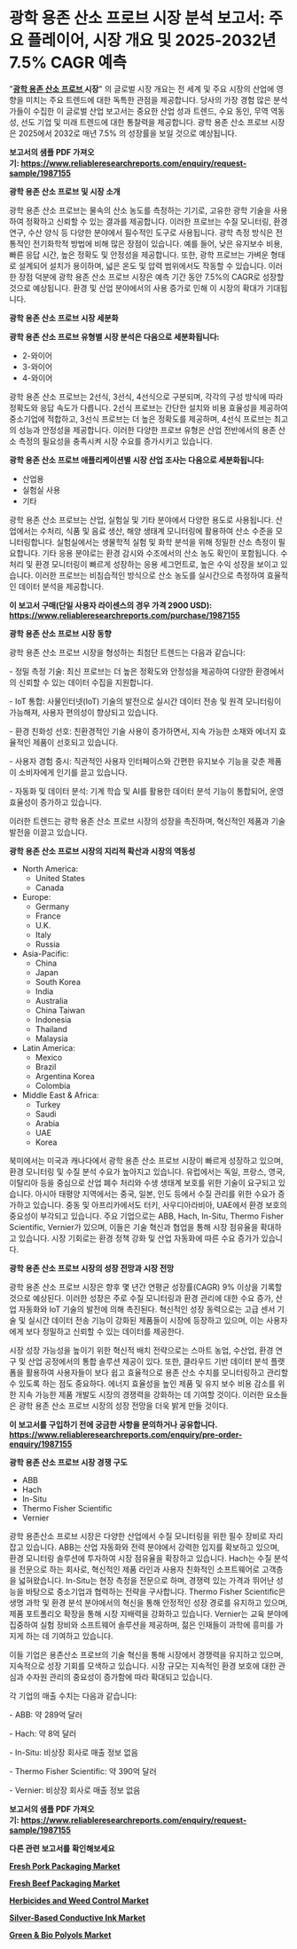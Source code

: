 <p><h1>광학 용존 산소 프로브 시장 분석 보고서: 주요 플레이어, 시장 개요 및 2025-2032년 7.5% CAGR 예측</h1></p><p>"<strong><a href="https://www.reliableresearchreports.com/optical-dissolved-oxygen-probes-r1987155?utm_campaign=105&utm_medium=7&utm_source=Github&utm_content=ia&utm_term=03042025&utm_id=optical-dissolved-oxygen-probes">광학 용존 산소 프로브&nbsp;</a></strong><strong>시장</strong>" 의 글로벌 시장 개요는 전 세계 및 주요 시장의 산업에 영향을 미치는 주요 트렌드에 대한 독특한 관점을 제공합니다. 당사의 가장 경험 많은 분석가들이 수집한 이 글로벌 산업 보고서는 중요한 산업 성과 트렌드, 수요 동인, 무역 역동성, 선도 기업 및 미래 트렌드에 대한 통찰력을 제공합니다. 광학 용존 산소 프로브 시장은 2025에서 2032로 매년 7.5% 의 성장률을 보일 것으로 예상됩니다.&nbsp;</p>
<p><strong>보고서의 샘플 PDF 가져오기:&nbsp;<a href="https://www.reliableresearchreports.com/enquiry/request-sample/1987155?utm_campaign=105&utm_medium=7&utm_source=Github&utm_content=ia&utm_term=03042025&utm_id=optical-dissolved-oxygen-probes">https://www.reliableresearchreports.com/enquiry/request-sample/1987155</a></strong></p>
<p><strong>광학 용존 산소 프로브 및 시장 소개</strong></p>
<p><p>광학 용존 산소 프로브는 물속의 산소 농도를 측정하는 기기로, 고유한 광학 기술을 사용하여 정확하고 신뢰할 수 있는 결과를 제공합니다. 이러한 프로브는 수질 모니터링, 환경 연구, 수산 양식 등 다양한 분야에서 필수적인 도구로 사용됩니다. 광학 측정 방식은 전통적인 전기화학적 방법에 비해 많은 장점이 있습니다. 예를 들어, 낮은 유지보수 비용, 빠른 응답 시간, 높은 정확도 및 안정성을 제공합니다. 또한, 광학 프로브는 가벼운 형태로 설계되어 설치가 용이하며, 넓은 온도 및 압력 범위에서도 작동할 수 있습니다. 이러한 장점 덕분에 광학 용존 산소 프로브 시장은 예측 기간 동안 7.5%의 CAGR로 성장할 것으로 예상됩니다. 환경 및 산업 분야에서의 사용 증가로 인해 이 시장의 확대가 기대됩니다.</p></p>
<p><strong>광학 용존 산소 프로브 시장 세분화</strong></p>
<p><strong>광학 용존 산소 프로브 유형별 시장 분석은 다음으로 세분화됩니다:</strong></p>
<p><ul><li>2-와이어</li><li>3-와이어</li><li>4-와이어</li></ul></p>
<p><p>광학 용존 산소 프로브는 2선식, 3선식, 4선식으로 구분되며, 각각의 구성 방식에 따라 정확도와 응답 속도가 다릅니다. 2선식 프로브는 간단한 설치와 비용 효율성을 제공하여 중소기업에 적합하고, 3선식 프로브는 더 높은 정확도를 제공하며, 4선식 프로브는 최고의 성능과 안정성을 제공합니다. 이러한 다양한 프로브 유형은 산업 전반에서의 용존 산소 측정의 필요성을 충족시켜 시장 수요를 증가시키고 있습니다.</p></p>
<p><strong>광학 용존 산소 프로브 애플리케이션별 시장 산업 조사는 다음으로 세분화됩니다:</strong></p>
<p><ul><li>산업용</li><li>실험실 사용</li><li>기타</li></ul></p>
<p><p>광학 용존 산소 프로브는 산업, 실험실 및 기타 분야에서 다양한 용도로 사용됩니다. 산업에서는 수처리, 식품 및 음료 생산, 해양 생태계 모니터링에 활용하여 산소 수준을 모니터링합니다. 실험실에서는 생물학적 실험 및 화학 분석을 위해 정밀한 산소 측정이 필요합니다. 기타 응용 분야로는 환경 감시와 수조에서의 산소 농도 확인이 포함됩니다. 수처리 및 환경 모니터링이 빠르게 성장하는 응용 세그먼트로, 높은 수익 성장을 보이고 있습니다. 이러한 프로브는 비침습적인 방식으로 산소 농도를 실시간으로 측정하여 효율적인 데이터 분석을 제공합니다.</p></p>
<p><strong>이 보고서 구매(단일 사용자 라이센스의 경우 가격 2900 USD): <a href="https://www.reliableresearchreports.com/purchase/1987155?utm_campaign=105&utm_medium=7&utm_source=Github&utm_content=ia&utm_term=03042025&utm_id=optical-dissolved-oxygen-probes">https://www.reliableresearchreports.com/purchase/1987155</a></strong></p>
<p><strong>광학 용존 산소 프로브 시장 동향</strong></p>
<p><p>광학 용존 산소 프로브 시장을 형성하는 최첨단 트렌드는 다음과 같습니다:</p><p>- 정밀 측정 기술: 최신 프로브는 더 높은 정확도와 안정성을 제공하여 다양한 환경에서의 신뢰할 수 있는 데이터 수집을 지원합니다.</p><p>- IoT 통합: 사물인터넷(IoT) 기술의 발전으로 실시간 데이터 전송 및 원격 모니터링이 가능해져, 사용자 편의성이 향상되고 있습니다.</p><p>- 환경 친화성 선호: 친환경적인 기술 사용이 증가하면서, 지속 가능한 소재와 에너지 효율적인 제품이 선호되고 있습니다.</p><p>- 사용자 경험 중시: 직관적인 사용자 인터페이스와 간편한 유지보수 기능을 갖춘 제품이 소비자에게 인기를 끌고 있습니다.</p><p>- 자동화 및 데이터 분석: 기계 학습 및 AI를 활용한 데이터 분석 기능이 통합되어, 운영 효율성이 증가하고 있습니다.</p><p>이러한 트렌드는 광학 용존 산소 프로브 시장의 성장을 촉진하며, 혁신적인 제품과 기술 발전을 이끌고 있습니다.</p></p>
<p><strong>광학 용존 산소 프로브 시장의 지리적 확산과 시장의 역동성</strong></p>
<p><ul>
    <li>
        North America:
        <ul>
            <li>United States</li>
            <li>Canada</li>
        </ul>
    </li>
    <li>
        Europe:
        <ul>
            <li>Germany</li>
            <li>France</li>
            <li>U.K.</li>
            <li>Italy</li>
            <li>Russia</li>
        </ul>
    </li>
    <li>
        Asia-Pacific:
        <ul>
            <li>China</li>
            <li>Japan</li>
            <li>South Korea</li>
            <li>India</li>
            <li>Australia</li>
            <li>China Taiwan</li>
            <li>Indonesia</li>
            <li>Thailand</li>
            <li>Malaysia</li>
        </ul>
    </li>
    <li>
        Latin America:
        <ul>
            <li>Mexico</li>
            <li>Brazil</li>
            <li>Argentina Korea</li>
            <li>Colombia</li>
        </ul>
    </li>
    <li>
        Middle East & Africa:
        <ul>
            <li>Turkey</li>
            <li>Saudi</li>
            <li>Arabia</li>
            <li>UAE</li>
            <li>Korea</li>
        </ul>
    </li>
    </ul></p>
<p><p>북미에서는 미국과 캐나다에서 광학 용존 산소 프로브 시장이 빠르게 성장하고 있으며, 환경 모니터링 및 수질 분석 수요가 높아지고 있습니다. 유럽에서는 독일, 프랑스, 영국, 이탈리아 등을 중심으로 산업 폐수 처리와 수생 생태계 보호를 위한 기술이 요구되고 있습니다. 아시아 태평양 지역에서는 중국, 일본, 인도 등에서 수질 관리를 위한 수요가 증가하고 있습니다. 중동 및 아프리카에서도 터키, 사우디아라비아, UAE에서 환경 보호의 중요성이 부각되고 있습니다. 주요 기업으로는 ABB, Hach, In-Situ, Thermo Fisher Scientific, Vernier가 있으며, 이들은 기술 혁신과 협업을 통해 시장 점유율을 확대하고 있습니다. 시장 기회로는 환경 정책 강화 및 산업 자동화에 따른 수요 증가가 있습니다.</p></p>
<p><strong>광학 용존 산소 프로브 시장의 성장 전망과 시장 전망</strong></p>
<p><p>광학 용존 산소 프로브 시장은 향후 몇 년간 연평균 성장률(CAGR) 9% 이상을 기록할 것으로 예상된다. 이러한 성장은 주로 수질 모니터링과 환경 관리에 대한 수요 증가, 산업 자동화와 IoT 기술의 발전에 의해 촉진된다. 혁신적인 성장 동력으로는 고급 센서 기술 및 실시간 데이터 전송 기능이 강화된 제품들이 시장에 등장하고 있으며, 이는 사용자에게 보다 정밀하고 신뢰할 수 있는 데이터를 제공한다.</p><p>시장 성장 가능성을 높이기 위한 혁신적 배치 전략으로는 스마트 농업, 수산업, 환경 연구 및 산업 공정에서의 통합 솔루션 제공이 있다. 또한, 클라우드 기반 데이터 분석 플랫폼을 활용하여 사용자들이 보다 쉽고 효율적으로 용존 산소 수치를 모니터링하고 관리할 수 있도록 하는 점도 중요하다. 에너지 효율성을 높인 제품 및 유지 보수 비용 감소를 위한 지속 가능한 제품 개발도 시장의 경쟁력을 강화하는 데 기여할 것이다. 이러한 요소들은 광학 용존 산소 프로브 시장의 성장 전망을 더욱 밝게 만들 것이다.</p></p>
<p><strong>이 보고서를 구입하기 전에 궁금한 사항을 문의하거나 공유합니다. <a href="https://www.reliableresearchreports.com/enquiry/pre-order-enquiry/1987155?utm_campaign=105&utm_medium=7&utm_source=Github&utm_content=ia&utm_term=03042025&utm_id=optical-dissolved-oxygen-probes">https://www.reliableresearchreports.com/enquiry/pre-order-enquiry/1987155</a></strong></p>
<p><strong>광학 용존 산소 프로브 시장 경쟁 구도</strong></p>
<p><ul><li>ABB</li><li>Hach</li><li>In-Situ</li><li>Thermo Fisher Scientific</li><li>Vernier</li></ul></p>
<p><p>광학 용존산소 프로브 시장은 다양한 산업에서 수질 모니터링을 위한 필수 장비로 자리잡고 있습니다. ABB는 산업 자동화와 전력 분야에서 강력한 입지를 확보하고 있으며, 환경 모니터링 솔루션에 투자하여 시장 점유율을 확장하고 있습니다. Hach는 수질 분석을 전문으로 하는 회사로, 혁신적인 제품 라인과 사용자 친화적인 소프트웨어로 고객층을 넓혀왔습니다. In-Situ는 현장 측정을 전문으로 하며, 경쟁력 있는 가격과 뛰어난 성능을 바탕으로 중소기업과 협력하는 전략을 구사합니다. Thermo Fisher Scientific은 생명 과학 및 환경 분석 분야에서의 혁신을 통해 안정적인 성장 경로를 유지하고 있으며, 제품 포트폴리오 확장을 통해 시장 지배력을 강화하고 있습니다. Vernier는 교육 분야에 집중하여 실험 장비와 소프트웨어 솔루션을 제공하며, 젊은 인재들이 과학에 흥미를 가지게 하는 데 기여하고 있습니다.</p><p>이들 기업은 용존산소 프로브의 기술 혁신을 통해 시장에서 경쟁력을 유지하고 있으며, 지속적으로 성장 기회를 모색하고 있습니다. 시장 규모는 지속적인 환경 보호에 대한 관심과 수자원 관리의 중요성이 증가함에 따라 확대되고 있습니다.</p><p>각 기업의 매출 수치는 다음과 같습니다:</p><p>- ABB: 약 289억 달러</p><p>- Hach: 약 8억 달러</p><p>- In-Situ: 비상장 회사로 매출 정보 없음</p><p>- Thermo Fisher Scientific: 약 390억 달러</p><p>- Vernier: 비상장 회사로 매출 정보 없음</p></p>
<p><strong>보고서의 샘플 PDF 가져오기:&nbsp;<a href="https://www.reliableresearchreports.com/enquiry/request-sample/1987155?utm_campaign=105&utm_medium=7&utm_source=Github&utm_content=ia&utm_term=03042025&utm_id=optical-dissolved-oxygen-probes">https://www.reliableresearchreports.com/enquiry/request-sample/1987155</a></strong></p>
<p><strong></strong></p>
<p><strong></strong></p>
<p><strong></strong></p>
<p><strong></strong></p>
<p><strong>다른 관련 보고서를 확인해보세요</strong></p>
<p><strong><p><a href="https://github.com/jugutstam/Market-Research-Report-List-1/blob/main/fresh-pork-packaging-market.md?utm_campaign=105&utm_medium=7&utm_source=Github&utm_content=ia&utm_term=03042025&utm_id=optical-dissolved-oxygen-probes">Fresh Pork Packaging Market</a></p><p><a href="https://github.com/moratronak3q/Market-Research-Report-List-1/blob/main/fresh-beef-packaging-market.md?utm_campaign=105&utm_medium=7&utm_source=Github&utm_content=ia&utm_term=03042025&utm_id=optical-dissolved-oxygen-probes">Fresh Beef Packaging Market</a></p><p><a href="https://github.com/pilukypalis/Market-Research-Report-List-1/blob/main/herbicides-and-weed-control-market.md?utm_campaign=105&utm_medium=7&utm_source=Github&utm_content=ia&utm_term=03042025&utm_id=optical-dissolved-oxygen-probes">Herbicides and Weed Control Market</a></p><p><a href="https://github.com/zakkistuey/Market-Research-Report-List-1/blob/main/silver-based-conductive-ink-market.md?utm_campaign=105&utm_medium=7&utm_source=Github&utm_content=ia&utm_term=03042025&utm_id=optical-dissolved-oxygen-probes">Silver-Based Conductive Ink Market</a></p><p><a href="https://github.com/reahmmunises/Market-Research-Report-List-1/blob/main/green-bio-polyols-market.md?utm_campaign=105&utm_medium=7&utm_source=Github&utm_content=ia&utm_term=03042025&utm_id=optical-dissolved-oxygen-probes">Green & Bio Polyols Market</a></p></strong></p>
<p></p>